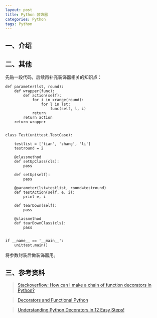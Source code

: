 ```yaml
---
layout: post
title: Python 装饰器
categories: Python
tags: Python
---
```


## 一、介绍

## 二、其他

先贴一段代码，后续再补充装饰器相关的知识点：

    def parameter(lst, round):
        def wrapper(func):
            def action(self):
                for i in xrange(round):
                    for l in lst:
                        func(self, l, i)
                return
            return action
        return wrapper


    class Test(unittest.TestCase):

        testlist = ['tian', 'zhang', 'li']
        testround = 2

        @classmethod
        def setUpClass(cls):
            pass

        def setUp(self):
            pass

        @parameter(lst=testlist, round=testround)
        def testAction(self, e, i):
            print e, i

        def tearDown(self):
            pass

        @classmethod
        def tearDownClass(cls):
            pass


    if __name__ == '__main__':
        unittest.main()

将参数封装后做装饰器用。

<!--more-->

## 三、参考资料

> [Stackoverflow: How can I make a chain of function decorators in Python?](http://stackoverflow.com/questions/739654/how-can-i-make-a-chain-of-function-decorators-in-python/1594484#1594484)

> [Decorators and Functional Python](http://www.brianholdefehr.com/decorators-and-functional-python)

> [Understanding Python Decorators in 12 Easy Steps!](https://dzone.com/articles/understanding-python)